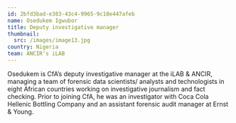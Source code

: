 ```yaml
---
id: 2bfd3bad-e383-43c4-9965-9c18e447afeb
name: Osedukem Igwubor
title: Deputy investigative manager
thumbnail:
  src: /images/image13.jpg
country: Nigeria
team: ANCIR's iLAB
---
```


Osedukem is CfA’s deputy investigative manager at the iLAB & ANCIR, managing a team of forensic data scientists/ analysts and technologists in eight African countries working on investigative journalism and fact checking. Prior to joining CfA, he was an investigator with Coca Cola Hellenic Bottling Company and an assistant forensic audit manager at Ernst & Young.
